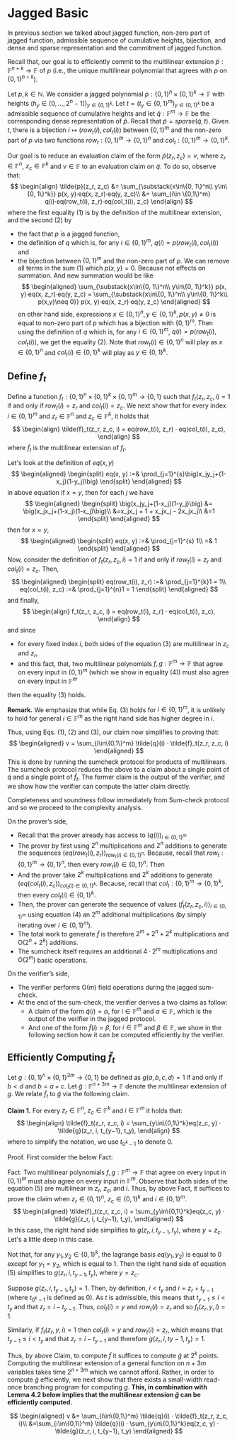 # Jagged Basic
In previous section we talked about jagged function, non-zero part of jagged function, admissible sequence of cumulative heights, bijection, and dense and sparse representation and the commitment of jagged function.

Recall that, our goal is to efficiently commit to the multilinear extension $\tilde{p} : \mathbb{F}^{n+k} \rightarrow \mathbb{F}$ of $p$ (i.e., the unique multilinear polynomial that agrees with $p$ on $\{0, 1\}^{n+k}$).

Let $p, k\in\mathbb{N}$. We consider a jagged polynomial $p : \{0, 1\}^n\times\{0, 1\}^k\rightarrow\mathbb{F}$ with heights $\big(h_y\in[0,\dots, 2^n − 1]\big)_{y\in\{0,1\}^k}$. Let $t = \big(t_y \in \{0, 1\}^m\big)_{y\in\{0,1\}^k}$ be a admissible sequence of cumulative heights and let $\tilde{q} : \mathbb{F}^m \rightarrow \mathbb{F}$ be the corresponding dense representation of $\tilde{p}$. Recall that $\tilde{p} = sparse(\tilde{q}, t)$. Given $t$, there is a bijection $i \mapsto (row_t(i), col_t(i))$ between $\{0, 1\}^m$ and the non-zero part of $p$ via two functions $row_t : \{0, 1\}^m\rightarrow \{0, 1\}^n$ and $col_t : \{0, 1\}^m \rightarrow \{0, 1\}^k$.

Our goal is to reduce an evaluation claim of the form $\tilde{p}(z_r, z_c) = v$, where $z_r \in \mathbb{F}^n$, $z_c \in \mathbb{F}^k$ and $v \in \mathbb{F}$ to an evaluation claim on $\tilde{q}$. To do so, observe that:
$$
\begin{align}
    \tilde{p}(z_r, z_c) &= \sum_{\substack{x\in\{0, 1\}^n\\ y\in\{0, 1\}^k}} p(x, y)·eq(x, z_r)·eq(y, z_c)\\
    &= \sum_{i\in \{0,1\}^m} q(i)·eq(row_t(i), z_r)·eq(col_t(i), z_c)
\end{align}
$$
where the first equality (1) is by the definition of the multilinear extension, and the second (2) by
- the fact that $p$ is a jagged function,
- the definition of $q$ which is, for any $i\in \{0,1\}^m$, $q(i) = p(row_t(i), col_t(i))$ and 
- the bijection between $\{0, 1\}^m$ and the non-zero part of $p$.
We can remove all terms in the sum (1) which $p(x, y) = 0$. Because not effects on summation. And new summation would be like
$$
\begin{aligned}
    \sum_{\substack{x\in\{0, 1\}^n\\ y\in\{0, 1\}^k}} p(x, y)·eq(x, z_r)·eq(y, z_c) = \sum_{\substack{x\in\{0, 1\}^n\\ y\in\{0, 1\}^k\\ p(x,y)\neq 0}} p(x, y)·eq(x, z_r)·eq(y, z_c)
\end{aligned}
$$
on other hand side, expressions $x\in\{0, 1\}^n, y\in\{0, 1\}^k, p(x,y)\neq 0$ is equal to non-zero part of $p$ which has a bijection with $\{0,1\}^m$. Then using the definition of $q$ which is, for any $i\in \{0,1\}^m$, $q(i) = p(row_t(i), col_t(i))$, we get the equality (2). Note that $row_t(i)\in\{0,1\}^n$ will play as $x\in\{0, 1\}^n$ and $col_t(i)\in\{0, 1\}^k$ will play as $y\in\{0, 1\}^k$.

## Define $f_t$
Define a function $f_t : \{0, 1\}^n \times \{0, 1\}^k \times \{0, 1\}^m \rightarrow \{0, 1\}$ such that $f_t(z_r, z_c, i) = 1$ if and only if $row_t(i) = z_r$ and $col_t(i) = z_c$. We next show that for every index $i \in \{0, 1\}^m$ and $z_r \in \mathbb{F}^n$ and $z_c \in \mathbb{F}^k$, it holds that
$$
\begin{align}
    \tilde{f}_t(z_r, z_c, i) = eq(row_t(i), z_r) · eq(col_t(i), z_c),
\end{align}
$$
where $\tilde{f}_t$ is the multilinear extension of $f_t$.

Let's look at the definition of $eq(x, y)$
$$
\begin{aligned}
\begin{split}
eq(x, y) :=& \prod_{j=1}^{s}\big(x_jy_j+(1-x_j)(1-y_j)\big)
\end{split}
\end{aligned}
$$
in above equation if $x = y$, then for each $j$ we have
$$
\begin{aligned}
\begin{split}
\big(x_jy_j+(1-x_j)(1-y_j)\big) &= \big(x_jx_j+(1-x_j)(1-x_j)\big)\\
&=x_jx_j + 1 + x_jx_j - 2x_jx_j\\
&=1
\end{split}
\end{aligned}
$$
then for $x=y$,
$$
\begin{aligned}
\begin{split}
eq(x, y) :=& \prod_{j=1}^{s} 1\\
=& 1
\end{split}
\end{aligned}
$$
Now, consider the definition of $f_t(z_r, z_c, i) = 1$ if and only if $row_t(i) = z_r$ and $col_t(i) = z_c$. Then,
$$
\begin{aligned}
\begin{split}
eq(row_t(i), z_r) :=& \prod_{j=1}^{k}1 = 1\\
eq(col_t(i), z_c) :=& \prod_{j=1}^{n}1 = 1
\end{split}
\end{aligned}
$$
and finally,
$$
\begin{align}
    f_t(z_r, z_c, i) = eq(row_t(i), z_r) · eq(col_t(i), z_c),
\end{align}
$$
and since 
- for every fixed index $i$, both sides of the equation (3) are multilinear in $z_c$ and $z_r$,
- and this fact, that, two multilinear polynomials $f, g : \mathbb{F}^m \rightarrow \mathbb{F}$ that agree on every input in $\{0, 1\}^m$ (which we show in equality (4)) must also agree on every input in $\mathbb{F}^m$

then the equality (3) holds.

**Remark.** We emphasize that while Eq. (3) holds for $i \in \{0, 1\}^m$, it is unlikely to hold for general $i \in \mathbb{F}^m$ as the right hand side has higher degree in $i$.

Thus, using Eqs. (1), (2) and (3), our claim now simplifies to proving that:
$$
\begin{aligned}
    v = \sum_{i\in\{0,1\}^m} \tilde{q}(i) · \tilde{f}_t(z_r, z_c, i)
\end{aligned}
$$
This is done by running the sumcheck protocol for products of multilinears. The sumcheck protocol reduces the above to a claim about a single point of $\tilde{q}$ and a single point of $\tilde{f}_t$.
The former claim is the output of the verifier, and we show how the verifier can compute the latter claim directly.

Completeness and soundness follow immediately from Sum-check protocol and so we proceed to the
complexity analysis.

On the prover’s side,
- Recall that the prover already has access to $\big(q(i)\big)_{i\in\{0,1\}^m}$
- The prover by first using $2^n$ multiplications and $2^n$ additions to generate the sequences $\big(eq(row_t(i), z_r)\big)_{row_t(i)\in\{0,1\}^n}$. Because, recall that $row_t : \{0, 1\}^m\rightarrow \{0, 1\}^n$, then every $row_t(i)\in \{0, 1\}^n$. Then 
- And the prover take $2^k$ multiplications and $2^k$ additions to generate $\big(eq(col_t(i), z_c)\big)_{col_t(i)\in\{0,1\}^k}$. Because, recall that $col_t : \{0, 1\}^m\rightarrow \{0, 1\}^k$, then every $col_t(i)\in \{0, 1\}^k$.
- Then, the prover can generate the sequence of values $\big(\tilde{f}_t(z_r, z_c, i)\big)_{i\in\{0,1\}^m}$ using equation (4) an $2^m$ additional multiplications (by simply iterating over $i \in \{0, 1\}^m$).
- The total work to generate $\tilde{f}$ is therefore $2^m + 2^n + 2^k$ multiplications and $\mathrm{O}(2^n + 2^k)$ additions.
- The sumcheck itself requires an additional $4 · 2^m$ multiplications and $\mathrm{O}(2^m)$ basic operations.

On the verifier’s side,
- The verifier performs $\mathrm{O}(m)$ field operations during the jagged sum-check.
- At the end of the sum-check, the verifier derives a two claims as follow:
  - A claim of the form $\tilde{q}(i) = \alpha$, for $i \in \mathbb{F}^m$ and $\alpha\in \mathbb{F}$, which is the output of the verifier in the jagged protocol.
  - And one of the form $\tilde{f}(i) = \beta$, for $i \in \mathbb{F}^m$ and $\beta\in \mathbb{F}$, we show in the following section how it can be computed efficiently by the verifier.

## Efficiently Computing $\tilde{f}_t$
Let $g : \{0, 1\}^n \times \{0, 1\}^{3m} \rightarrow \{0, 1\}$ be defined as $g(a, b, c, d) = 1$ if and only if $b < d$ and $b = a + c$.
Let $\tilde{g} : \mathbb{F}^{n+3m} \rightarrow \mathbb{F}$ denote the multilinear extension of $g$. We relate $\tilde{f}_t$ to $\tilde{g}$ via the following claim.

**Claim 1.** For every $z_r \in \mathbb{F}^n$, $z_c \in \mathbb{F}^k$ and $i \in \mathbb{F}^m$ it holds that:
$$
\begin{align}
    \tilde{f}_t(z_r, z_c, i) = \sum_{y\in\{0,1\}^k}eq(z_c, y) · \tilde{g}(z_r, i, t_{y−1}, t_y),
\end{align}
$$
where to simplify the notation, we use $t_{0^k−1}$ to denote $0$.

Proof. First consider the below Fact:

Fact: Two multilinear polynomials $f, g : \mathbb{F}^m \rightarrow\mathbb{F}$ that agree on every input in $\{0, 1\}^m$ must also agree on every input in $\mathbb{F}^m$.
Observe that both sides of the equation (5) are multilinear in $z_r$, $z_c$, and $i$. Thus, by above Fact, it suffices to prove the claim when $z_r \in \{0, 1\}^n$, $z_c \in \{0, 1\}^k$ and $i \in \{0, 1\}^m$.
$$
\begin{aligned}
    \tilde{f}_t(z_r, z_c, i) = \sum_{y\in\{0,1\}^k}eq(z_c, y) · \tilde{g}(z_r, i, t_{y−1}, t_y),
\end{aligned}
$$
In this case, the right hand side simplifies to $g(z_r, i, t_{y−1}, t_y)$, where $y = z_c$. Let's a little deep in this case.

Not that, for any $y_1, y_2\in\{0,1\}^k$, the lagrange basis $eq(y_1, y_2)$ is equal to 0 except for $y_1 = y_2$, which is equal to 1. Then the right hand side of equation (5) simplifies to $g(z_r, i, t_{y−1}, t_y)$, where $y = z_c$.

Suppose $g(z_r, i, t_{y−1}, t_y) = 1$. Then, by definition, $i < t_y$ and $i = z_r + t_{y−1}$ (where $t_{0^k−1}$ is defined as 0). As $t$ is admissible, this means that $t_{y−1} \le i < t_y$ and that $z_r = i − t_{y−1}$. Thus, $col_t(i) = y$ and $row_t(i) = z_r$ and so $f_t(z_r, y, i) = 1$.

Similarly, if $f_t(z_r, y, i) = 1$ then $col_t(i) = y$ and $row_t(i) = z_r$, which means that $t_{y−1} \le i < t_y$ and that $z_r = i − t_{y−1}$ and therefore $g(z_r, i, t{y−1}, t_y) = 1$.

Thus, by above Claim, to compute $\tilde{f}$ it suffices to compute $\tilde{g}$ at $2^k$ points. Computing the multilinear extension of a general function on $n + 3m$ variables takes time $2^{n+3m}$ which we cannot afford. Rather, in order to compute $\tilde{g}$ efficiently, we next show that there exists a small-width read-once branching program for computing $g$. **This, in combination with Lemma 4.2 below implies that the multilinear extension $\tilde{g}$ can be efficiently computed.**

$$
\begin{aligned}
    v &= \sum_{i\in\{0,1\}^m} \tilde{q}(i) · \tilde{f}_t(z_r, z_c, i)\\
      &=\sum_{i\in\{0,1\}^m} \tilde{q}(i) · \sum_{y\in\{0,1\}^k}eq(z_c, y) · \tilde{g}(z_r, i, t_{y−1}, t_y)
\end{aligned}
$$
